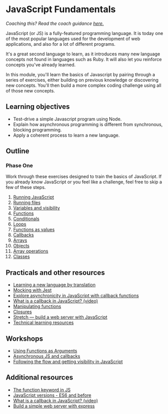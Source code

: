 # JavaScript Fundamentals

_Coaching this? Read the coach guidance
[here.](https://github.com/makersacademy/slug/blob/main/materials/universe/language_intros/challenges/javascript_fundamentals/COACH_GUIDANCE.x.md)_

JavaScript (or JS) is a fully-featured programming language. It is today one of the most
popular languages used for the development of web applications, and also for a lot of
different programs.

It's a great second language to learn, as it introduces many new language concepts not
found in languages such as Ruby. It will also let you reinforce concepts you've already
learned.

In this module, you'll learn the basics of Javascript by pairing through a series of
exercises, either building on previous knowledge or discovering new concepts. You'll then
build a more complex coding challenge using all of those new concepts.

## Learning objectives

* Test-drive a simple Javascript program using Node.
* Explain how asynchronous programming is different from synchronous, blocking
  programming.
* Apply a coherent process to learn a new language.

## Outline

### Phase One 

Work through these exercises designed to train the basics of JavaScript. If you already
know JavaScript or you feel like a challenge, feel free to skip a few of these steps.

1. [Running JavaScript](./bites/01_running_javascript.md)
2. [Running files](./bites/02_running_files.md)
3. [Variables and visibility](./bites/03_variables_and_visibility.md)
4. [Functions](./bites/04_functions.md)
5. [Conditionals](./bites/05_conditionals.md)
6. [Loops](./bites/06_loops.md)
7. [Functions as values](./bites/07_functions_as_values.md)
8. [Callbacks](./bites/08_callbacks.md)
9. [Arrays](./bites/09_arrays.md)
10. [Objects](./bites/10_objects.md)
11. [Array operations](./bites/11_array_operations.md)
12. [Classes](./bites/12_classes.md)

## Practicals and other resources
 * [Learning a new language by translation](https://hackmd.io/kMNgXiPHQf2Q_P9A-tnS9A)
 * [Mocking with Jest](./pills/mocking_with_jest.md)
 * [Explore asynchronicity in JavaScript with callback functions](./practicals/callbacks)
 * [What is a callback in JavaScript? (video)](https://www.youtube.com/watch?v=xHneyv38Jro)
 * [Manipulating functions](./practicals/functions)
 * [Closures](https://hackmd.io/cIFsMAqISHqVHN_-p9hY0Q)
 * [Stretch — build a web server with JavaScript](./practicals/web-server)
 * [Technical learning resources](https://airtable.com/shrgYePUbXMJBSZQW/tblokmw6yNUO75ge6)

## Workshops

 * [Using Functions as Arguments](./workshops/using-functions-as-arguments)
 * [Asynchronous JS and callbacks](./workshops/async-js-and-callbacks)
 * [Following the flow and getting visibility in JavaScript](./workshops/debugging)

## Additional resources

* [The function keyword in JS](https://github.com/makersacademy/course/blob/main/pills/js_functions.md)
* [JavaScript versions - ES6 and before](https://www.codecademy.com/articles/javascript-versions)
* [What is a callback in JavaScript? (video)](https://www.youtube.com/watch?v=xHneyv38Jro)
* [Build a simple web server with express](https://expressjs.com/en/starter/hello-world.html)
